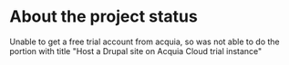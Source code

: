 # About the project status

Unable to get a free trial account from acquia, so was not able to do the portion with title "Host a Drupal site on Acquia Cloud trial instance"
